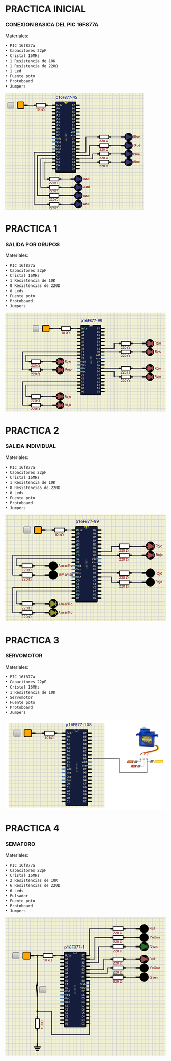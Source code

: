 # PRACTICA INICIAL
### CONEXION BASICA DEL PIC 16F877A
Materiales:

```
• PIC 16f877a
• Capacitores 22pF
• Cristal 16MHz
• 1 Resistencia de 10K
• 1 Resistencia de 220Ω
• 1 Led
• Fuente poto
• Protoboard
• Jumpers
```
![Evidencia.](https://github.com/HH804/P1_ARQUITECTURA_REPORTE_PRACTICAS/blob/main/PracticaInicial.png)

# PRACTICA 1
### SALIDA POR GRUPOS
Materiales:

```
• PIC 16f877a
• Capacitores 22pF
• Cristal 16MHz
• 1 Resistencia de 10K
• 8 Resistencias de 220Ω
• 8 Leds
• Fuente poto
• Protoboard
• Jumpers
```
![Evidencia.](https://github.com/HH804/P1_ARQUITECTURA_REPORTE_PRACTICAS/blob/main/Practica1.png)

# PRACTICA 2
### SALIDA INDIVIDUAL
Materiales:

```
• PIC 16f877a
• Capacitores 22pF
• Cristal 16MHz
• 1 Resistencia de 10K
• 8 Resistencias de 220Ω
• 8 Leds
• Fuente poto
• Protoboard
• Jumpers
```
![Evidencia.](https://github.com/HH804/P1_ARQUITECTURA_REPORTE_PRACTICAS/blob/main/Practica2.png)

# PRACTICA 3
### SERVOMOTOR
Materiales:

```
• PIC 16f877a
• Capacitores 22pF
• Cristal 16MHz
• 1 Resistencia de 10K
• Servomotor
• Fuente poto
• Protoboard
• Jumpers
```
![Evidencia.](https://github.com/HH804/P1_ARQUITECTURA_REPORTE_PRACTICAS/blob/main/Practica3.png)

# PRACTICA 4
### SEMAFORO
Materiales:

```
• PIC 16f877a
• Capacitores 22pF
• Cristal 16MHz
• 2 Resistencias de 10K
• 6 Resistencias de 220Ω
• 6 Leds
• Pulsador
• Fuente poto
• Protoboard
• Jumpers
```
![Evidencia.](https://github.com/HH804/P1_ARQUITECTURA_REPORTE_PRACTICAS/blob/main/Semaforo.png)


